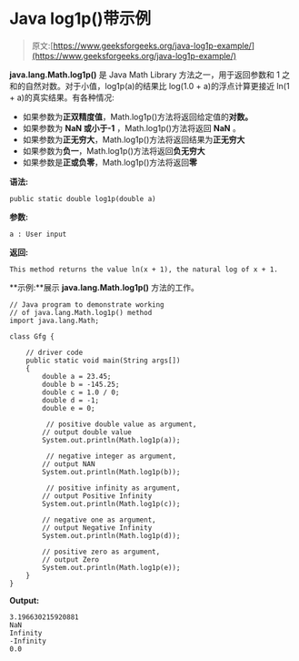# Java log1p()带示例

> 原文:[https://www.geeksforgeeks.org/java-log1p-example/](https://www.geeksforgeeks.org/java-log1p-example/)

**java.lang.Math.log1p()** 是 Java Math Library 方法之一，用于返回参数和 1 之和的自然对数。对于小值，log1p(a)的结果比 log(1.0 + a)的浮点计算更接近 ln(1 + a)的真实结果。有各种情况:

*   如果参数为**正双精度值**，Math.log1p()方法将返回给定值的**对数。**
*   如果参数为 **NaN 或小于-1** ，Math.log1p()方法将返回 **NaN** 。
*   如果参数为**正无穷大**，Math.log1p()方法将返回结果为**正无穷大**
*   如果参数为**负一**，Math.log1p()方法将返回**负无穷大**
*   如果参数是**正或负零**，Math.log1p()方法将返回**零**

**语法:**

```
public static double log1p(double a)
```

**参数:**

```
a : User input
```

**返回:**

```
This method returns the value ln(x + 1), the natural log of x + 1.
```

**示例:**展示 **java.lang.Math.log1p()** 方法的工作。

```
// Java program to demonstrate working
// of java.lang.Math.log1p() method
import java.lang.Math;

class Gfg {

    // driver code
    public static void main(String args[])
    {
        double a = 23.45;
        double b = -145.25;
        double c = 1.0 / 0;
        double d = -1;
        double e = 0;

         // positive double value as argument,
        // output double value
        System.out.println(Math.log1p(a));

         // negative integer as argument,
        // output NAN
        System.out.println(Math.log1p(b));

         // positive infinity as argument,
        // output Positive Infinity
        System.out.println(Math.log1p(c));

        // negative one as argument,
        // output Negative Infinity
        System.out.println(Math.log1p(d));

        // positive zero as argument,
        // output Zero
        System.out.println(Math.log1p(e));
    }
}
```

**Output:**

```
3.196630215920881
NaN
Infinity
-Infinity
0.0

```